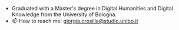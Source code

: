 
-  Graduated with a Master's degree in Digital Humanities and Digital Knowledge from the University of Bologna.
- 📫 How to reach me: giorgia.crosilla@studio.unibo.it

